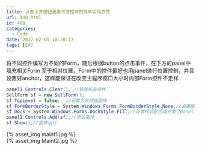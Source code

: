 ```yaml
---
title: 点击上方按钮更换下方控件的简单实现方式
url: 408.html
id: 408
categories:
  - Code
date: 2017-02-05 10:20:17
tags: [C#]
---
```


将不同控件编写为不同的Form，随后根据button的点击事件，在下方的panel中填充相关Form 至于相对位置，Form中的控件最好也用panel进行位置控制，并且设置好anchor，这样能保证在改变主程序窗口大小时内部Form控件不走样
```cs
panel1.Controls.Clear(); //移除所有控件
SellForm sf = new SellForm();
sf.TopLevel = false;  //设置为非顶级窗体
sf.FormBorderStyle = System.Windows.Forms.FormBorderStyle.None;//设置窗体为非边框样式
sf.Dock = System.Windows.Forms.DockStyle.Fill;//设置样式是否填充整个panel
panel1.Controls.Add(sf);//添加窗体
sf.Show();//窗体运行
```
{% asset_img mainf1.jpg %}   
{% asset_img Mainf2.jpg %}   